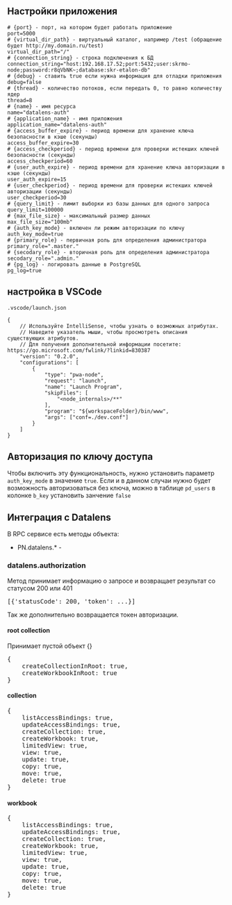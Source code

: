 ## Настройки приложения

```
# {port} - порт, на котором будет работать приложение
port=5000
# {virtual_dir_path} - виртуальный каталог, например /test (обращение будет http://my.domain.ru/test)
virtual_dir_path="/"
# {connection_string} - строка подключения к БД
connection_string="host:192.168.17.52;port:5432;user:skrmo-node;password:r8qVbNK~;database:skr-etalon-db"
# {debug} - ставить true если нужна информация для отладки приложения
debug=false 
# {thread} - количество потоков, если передать 0, то равно количеству ядер 
thread=8
# {name} - имя ресурса
name="datalens-auth"
# {application_name} - имя приложения
application_name="datalens-auth"
# {access_buffer_expire} - период времени для хранение ключа безопасности в кэше (секунды)
access_buffer_expire=30
# {access_checkperiod} - период времени для проверки истекших ключей безопасности (секунды)
access_checkperiod=60
# {user_auth_expire} - период времени для хранение ключа авторизации в кэше (секунды)
user_auth_expire=15
# {user_checkperiod} - период времени для проверки истекших ключей авторизации (секунды)
user_checkperiod=30
# {query_limit} - лимит выборки из базы данных для одного запроса
query_limit=100000
# {max_file_size} - максимальный размер данных
max_file_size="100mb"
# {auth_key_mode} - включен ли режим авторизации по ключу
auth_key_mode=true
# {primary_role} - первичная роль для определения администратора
primary_role=".master."
# {secodary_role} - вторичная роль для определения администратора
secodary_role=".admin."
# {pg_log} - логировать данные в PostgreSQL
pg_log=true
```
## настройка в VSCode

```
.vscode/launch.json

{
    // Используйте IntelliSense, чтобы узнать о возможных атрибутах.
    // Наведите указатель мыши, чтобы просмотреть описания существующих атрибутов.
    // Для получения дополнительной информации посетите: https://go.microsoft.com/fwlink/?linkid=830387
    "version": "0.2.0",
    "configurations": [
        {
            "type": "pwa-node",
            "request": "launch",
            "name": "Launch Program",
            "skipFiles": [
                "<node_internals>/**"
            ],
            "program": "${workspaceFolder}/bin/www",
            "args": ["conf=./dev.conf"]
        }
    ]
}
```

## Авторизация по ключу доступа

Чтобы включить эту функциональность, нужно установить параметр ``auth_key_mode`` в значение ``true``. Если и в данном случаи нужно будет возможность авторизоваться без ключа, можно в таблице ``pd_users`` в колонке ``b_key`` установить занчение ``false``

## Интеграция с Datalens

В RPC сервисе есть методы объекта:
* PN.datalens.* - 

### datalens.authorization 
Метод принимает информацию о запросе и возвращает результат со статусом 200 или 401
<pre>
[{'statusCode': 200, 'token': ...}]
</pre>
Так же дополнительно возвращается токен авторизации.

#### root collection
Принимает пустой объект {}
<pre>
{
    createCollectionInRoot: true,
    createWorkbookInRoot: true
}
</pre>

#### collection
<pre>
{
    listAccessBindings: true,
    updateAccessBindings: true,
    createCollection: true,
    createWorkbook: true,
    limitedView: true,
    view: true,
    update: true,
    copy: true,
    move: true,
    delete: true
}
</pre>

#### workbook
<pre>
{
    listAccessBindings: true,
    updateAccessBindings: true,
    createCollection: true,
    createWorkbook: true,
    limitedView: true,
    view: true,
    update: true,
    copy: true,
    move: true,
    delete: true
}
</pre>